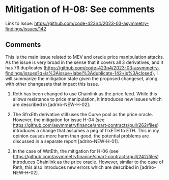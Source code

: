 # Mitigation of H-08: See comments

Link to Issue: https://github.com/code-423n4/2023-03-asymmetry-findings/issues/142

## Comments

This is the main issue related to MEV and oracle price manipulation attacks. As the issue is very broad in the sense that it covers all 3 derivatives, and it has 76 duplicates (https://github.com/code-423n4/2023-03-asymmetry-findings/issues?q=is%3Aissue+label%3Aduplicate-142+is%3Aclosed), I will summarize the mitigation state given the proposed changeset, along with other changesets that impact this issue.

1. Reth has been changed to use Chainlink as the price feed. While this allows resistance to price manipulation, it introduces new issues which are described in [adriro-NEW-H-02].

2. The SfrxEth derivative still uses the Curve pool as the price oracle. However, the mitigation for issue H-04 (see https://github.com/asymmetryfinance/smart-contracts/pull/262/files) introduces a change that assumes a peg of frxETH to ETH. This in my opinion causes more harm than good, the potential problems are discussed in a separate report [adriro-NEW-H-01].

3. In the case of WstEth, the mitigation for H-06 (see https://github.com/asymmetryfinance/smart-contracts/pull/242/files) introduces Chainlink as the price oracle. However, similar to the case of Reth, this also introduces new errors which are described in [adriro-NEW-H-02].
